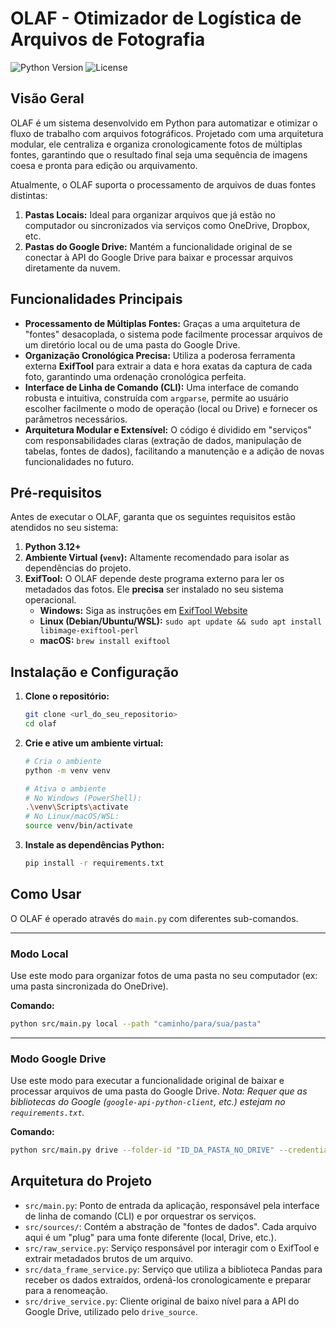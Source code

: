 # OLAF - Otimizador de Logística de Arquivos de Fotografia

![Python Version](https://img.shields.io/badge/python-3.12+-blue.svg)
![License](https://img.shields.io/badge/license-MIT-green.svg)

## Visão Geral

OLAF é um sistema desenvolvido em Python para automatizar e otimizar o fluxo de trabalho com arquivos fotográficos. Projetado com uma arquitetura modular, ele centraliza e organiza cronologicamente fotos de múltiplas fontes, garantindo que o resultado final seja uma sequência de imagens coesa e pronta para edição ou arquivamento.

Atualmente, o OLAF suporta o processamento de arquivos de duas fontes distintas:
1. **Pastas Locais:** Ideal para organizar arquivos que já estão no computador ou sincronizados via serviços como OneDrive, Dropbox, etc.
2. **Pastas do Google Drive:** Mantém a funcionalidade original de se conectar à API do Google Drive para baixar e processar arquivos diretamente da nuvem.

## Funcionalidades Principais

- **Processamento de Múltiplas Fontes:** Graças a uma arquitetura de "fontes" desacoplada, o sistema pode facilmente processar arquivos de um diretório local ou de uma pasta do Google Drive.
- **Organização Cronológica Precisa:** Utiliza a poderosa ferramenta externa **ExifTool** para extrair a data e hora exatas da captura de cada foto, garantindo uma ordenação cronológica perfeita.
- **Interface de Linha de Comando (CLI):** Uma interface de comando robusta e intuitiva, construída com `argparse`, permite ao usuário escolher facilmente o modo de operação (local ou Drive) e fornecer os parâmetros necessários.
- **Arquitetura Modular e Extensível:** O código é dividido em "serviços" com responsabilidades claras (extração de dados, manipulação de tabelas, fontes de dados), facilitando a manutenção e a adição de novas funcionalidades no futuro.

## Pré-requisitos

Antes de executar o OLAF, garanta que os seguintes requisitos estão atendidos no seu sistema:

1. **Python 3.12+**
2. **Ambiente Virtual (`venv`):** Altamente recomendado para isolar as dependências do projeto.
3. **ExifTool:** O OLAF depende deste programa externo para ler os metadados das fotos. Ele **precisa** ser instalado no seu sistema operacional.
   - **Windows:** Siga as instruções em [ExifTool Website](https://exiftool.org/install.html#Windows)
   - **Linux (Debian/Ubuntu/WSL):** `sudo apt update && sudo apt install libimage-exiftool-perl`
   - **macOS:** `brew install exiftool`

## Instalação e Configuração

1. **Clone o repositório:**
   ```bash
   git clone <url_do_seu_repositorio>
   cd olaf
   ```

2. **Crie e ative um ambiente virtual:**

   ```bash
   # Cria o ambiente
   python -m venv venv

   # Ativa o ambiente
   # No Windows (PowerShell):
   .\venv\Scripts\activate
   # No Linux/macOS/WSL:
   source venv/bin/activate
   ```

3. **Instale as dependências Python:**

   ```bash
   pip install -r requirements.txt
   ```

## Como Usar

O OLAF é operado através do `main.py` com diferentes sub-comandos.

---

### **Modo Local**

Use este modo para organizar fotos de uma pasta no seu computador (ex: uma pasta sincronizada do OneDrive).

**Comando:**

```bash
python src/main.py local --path "caminho/para/sua/pasta"
```

---

### **Modo Google Drive**

Use este modo para executar a funcionalidade original de baixar e processar arquivos de uma pasta do Google Drive.
*Nota: Requer que as bibliotecas do Google (`google-api-python-client`, etc.) estejam no `requirements.txt`.*

**Comando:**

```bash
python src/main.py drive --folder-id "ID_DA_PASTA_NO_DRIVE" --credentials "caminho/para/credentials.json"
```

## Arquitetura do Projeto

* `src/main.py`: Ponto de entrada da aplicação, responsável pela interface de linha de comando (CLI) e por orquestrar os serviços.
* `src/sources/`: Contém a abstração de "fontes de dados". Cada arquivo aqui é um "plug" para uma fonte diferente (local, Drive, etc.).
* `src/raw_service.py`: Serviço responsável por interagir com o ExifTool e extrair metadados brutos de um arquivo.
* `src/data_frame_service.py`: Serviço que utiliza a biblioteca Pandas para receber os dados extraídos, ordená-los cronologicamente e preparar para a renomeação.
* `src/drive_service.py`: Cliente original de baixo nível para a API do Google Drive, utilizado pelo `drive_source`.
